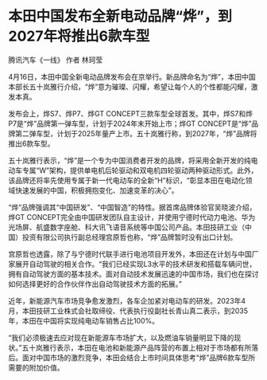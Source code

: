 # 本田中国发布全新电动品牌“烨”，到2027年将推出6款车型

腾讯汽车《一线》 作者 林珂莹

4月16日，本田中国全新电动品牌发布会在京举行。新品牌命名为“烨”，本田中国本部长五十岚雅行介绍，“烨”意为璀璨、闪耀，希望让每个人的个性都能闪耀，激发本真。

发布会上，烨S7、烨P7、烨GT CONCEPT三款车型全球首发。其中，烨S7和烨P7是“烨”品牌第一弹车型，计划于2024年末开始上市；烨GT
CONCEPT是“烨”品牌第二弹车型，计划于2025年量产上市。五十岚雅行称，到2027年，“烨”品牌将推出6款车型。

五十岚雅行表示，“烨”是一个专为中国消费者开发的品牌，将采用全新开发的纯电动车专属“W”架构，提供单电机后轮驱动和双电机四轮驱动两种驱动形式。此外，该品牌还将率先使用专属于新一代电动车的全新“H”标识，“彰显本田在电动化领域快速发展的中国，积极拥抱变化、加速变革的决心”。

“烨“品牌强调其“中国研发”、“中国智造”的特性。据首席品牌体验官吴晓波介绍，烨GT
CONCEPT完全由中国研发团队自主设计，并使用宁德时代动力电池、华为光场屏、航盛数字座舱、科大讯飞语音系统等中国公司产品。本田技研工业（中国）投资有限公司执行副总经理宫原哲也称，“烨”品牌暂时没有出口计划。

宫原哲也透露，除了与宁德时代联手进行电池项目开发外，本田还在计划与中国厂家展开自动驾驶的相关合作。“我们已经实现L3水平的技术研发和搭载车辆问世，拥有自动驾驶方面的基本技术。面对自动技术发展迅速的中国市场，我们也在探讨如何选择更好的合作伙伴作出自动驾驶技术方面的拓展。”

近年，新能源汽车市场竞争愈发激烈，各车企加紧对电动车的研发。2023年4月，本田技研工业株式会社取缔役、代表执行役副社长青山真二表示，到2035年，本田在中国将实现纯电动车销售占比100%。

“我们必须极速去应对现在新能源车市场扩大，以及燃油车销量明显下降的现状。”五十岚雅行表示，本田在电池和新能源产品阵营的布置上相对于市场都有所落后。面对中国市场的激烈竞争，本田会结合上市时间具体思考“烨”品牌6款车型所需要的附加价值。

